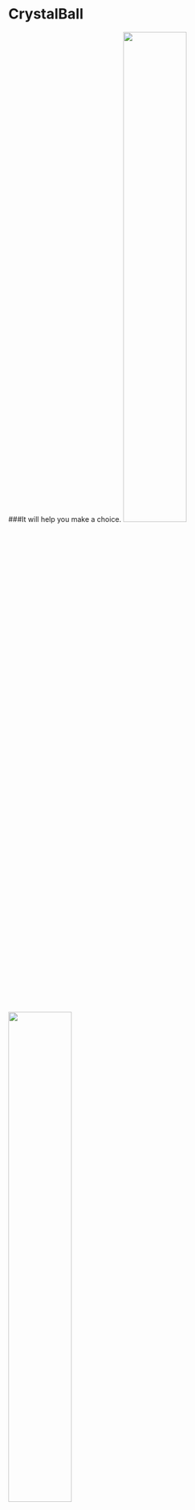 # CrystalBall
###It will help you make a choice.
<img src="https://user-images.githubusercontent.com/122404100/219315184-86833a60-8ac9-4665-a964-ee6cfcbbf9f0.png" width="50%">
<img src="https://user-images.githubusercontent.com/122404100/219317985-02e6b228-0601-4d61-9453-03286ddf372c.png" width="50%">
